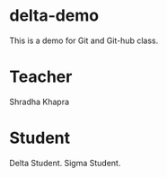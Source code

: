 # delta-demo
This is a demo for Git and Git-hub class.

# Teacher
Shradha Khapra

# Student
Delta Student.
Sigma Student.